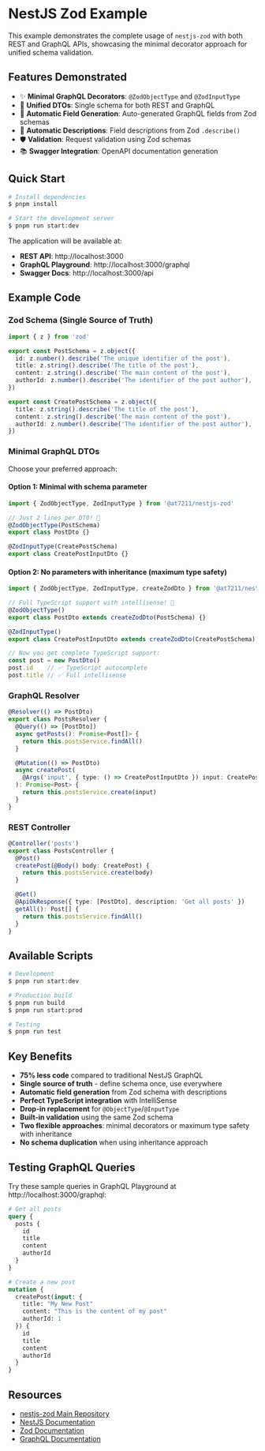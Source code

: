 # NestJS Zod Example

This example demonstrates the complete usage of `nestjs-zod` with both REST and GraphQL APIs, showcasing the minimal decorator approach for unified schema validation.

## Features Demonstrated

- ✨ **Minimal GraphQL Decorators**: `@ZodObjectType` and `@ZodInputType`
- 🔄 **Unified DTOs**: Single schema for both REST and GraphQL
- 🎯 **Automatic Field Generation**: Auto-generated GraphQL fields from Zod schemas
- 📝 **Automatic Descriptions**: Field descriptions from Zod `.describe()`
- 🛡️ **Validation**: Request validation using Zod schemas
- 📚 **Swagger Integration**: OpenAPI documentation generation

## Quick Start

```bash
# Install dependencies
$ pnpm install

# Start the development server
$ pnpm run start:dev
```

The application will be available at:
- **REST API**: http://localhost:3000
- **GraphQL Playground**: http://localhost:3000/graphql
- **Swagger Docs**: http://localhost:3000/api

## Example Code

### Zod Schema (Single Source of Truth)

```ts
import { z } from 'zod'

export const PostSchema = z.object({
  id: z.number().describe('The unique identifier of the post'),
  title: z.string().describe('The title of the post'),
  content: z.string().describe('The main content of the post'),
  authorId: z.number().describe('The identifier of the post author'),
})

export const CreatePostSchema = z.object({
  title: z.string().describe('The title of the post'),
  content: z.string().describe('The main content of the post'),
  authorId: z.number().describe('The identifier of the post author'),
})
```

### Minimal GraphQL DTOs

Choose your preferred approach:

#### Option 1: Minimal with schema parameter

```ts
import { ZodObjectType, ZodInputType } from '@at7211/nestjs-zod'

// Just 2 lines per DTO! 🎉
@ZodObjectType(PostSchema)
export class PostDto {}

@ZodInputType(CreatePostSchema)
export class CreatePostInputDto {}
```

#### Option 2: No parameters with inheritance (maximum type safety)

```ts
import { ZodObjectType, ZodInputType, createZodDto } from '@at7211/nestjs-zod'

// Full TypeScript support with intellisense! 🎯
@ZodObjectType()
export class PostDto extends createZodDto(PostSchema) {}

@ZodInputType()
export class CreatePostInputDto extends createZodDto(CreatePostSchema) {}

// Now you get complete TypeScript support:
const post = new PostDto()
post.id    // ✅ TypeScript autocomplete
post.title // ✅ Full intellisense
```

### GraphQL Resolver

```ts
@Resolver(() => PostDto)
export class PostsResolver {
  @Query(() => [PostDto])
  async getPosts(): Promise<Post[]> {
    return this.postsService.findAll()
  }

  @Mutation(() => PostDto)
  async createPost(
    @Args('input', { type: () => CreatePostInputDto }) input: CreatePostInputDto
  ): Promise<Post> {
    return this.postsService.create(input)
  }
}
```

### REST Controller

```ts
@Controller('posts')
export class PostsController {
  @Post()
  createPost(@Body() body: CreatePost) {
    return this.postsService.create(body)
  }

  @Get()
  @ApiOkResponse({ type: [PostDto], description: 'Get all posts' })
  getAll(): Post[] {
    return this.postsService.findAll()
  }
}
```

## Available Scripts

```bash
# Development
$ pnpm run start:dev

# Production build
$ pnpm run build
$ pnpm run start:prod

# Testing
$ pnpm run test
```

## Key Benefits

- **75% less code** compared to traditional NestJS GraphQL
- **Single source of truth** - define schema once, use everywhere
- **Automatic field generation** from Zod schema with descriptions
- **Perfect TypeScript integration** with IntelliSense
- **Drop-in replacement** for `@ObjectType`/`@InputType`
- **Built-in validation** using the same Zod schema
- **Two flexible approaches**: minimal decorators or maximum type safety with inheritance
- **No schema duplication** when using inheritance approach

## Testing GraphQL Queries

Try these sample queries in GraphQL Playground at http://localhost:3000/graphql:

```graphql
# Get all posts
query {
  posts {
    id
    title
    content
    authorId
  }
}

# Create a new post
mutation {
  createPost(input: {
    title: "My New Post"
    content: "This is the content of my post"
    authorId: 1
  }) {
    id
    title
    content
    authorId
  }
}
```

## Resources

- [nestjs-zod Main Repository](../../../README.md)
- [NestJS Documentation](https://docs.nestjs.com)
- [Zod Documentation](https://zod.dev)
- [GraphQL Documentation](https://graphql.org)
